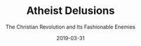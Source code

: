 ---
date: 2019-03-31
dateYear: 2019
isbn: 9780300155648
title: Atheist Delusions
subtitle: The Christian Revolution and Its Fashionable Enemies
description: "Religious scholar Hart argues that contemporary antireligious polemics are based not only upon conceptual confusions but upon facile simplifications of history and provides a powerful antidote to the New Atheists' misrepresentations of the Christian past."
cover: cover-atheist-delusions.jpeg
coverGoogle: https://books.google.com/books/content?id=UK5PsFYBXFUC&printsec=frontcover&img=1&zoom=1&edge=curl&source=gbs_api
pageCount: 269
authors: David Bentley Hart
publishers: Yale University Press
published: 2009-04-21
publishedYear: 2009
shelves:
- non-fiction
---